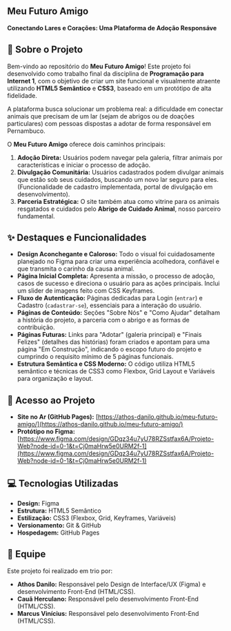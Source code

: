 ## Meu Futuro Amigo

**Conectando Lares e Corações: Uma Plataforma de Adoção Responsáve**

## 🌟 Sobre o Projeto

Bem-vindo ao repositório do **Meu Futuro Amigo**! Este projeto foi desenvolvido como trabalho final da disciplina de **Programação para Internet 1**, com o objetivo de criar um site funcional e visualmente atraente utilizando **HTML5 Semântico** e **CSS3**, baseado em um protótipo de alta fidelidade.

A plataforma busca solucionar um problema real: a dificuldade em conectar animais que precisam de um lar (sejam de abrigos ou de doações particulares) com pessoas dispostas a adotar de forma responsável em Pernambuco.

O **Meu Futuro Amigo** oferece dois caminhos principais:
1.  **Adoção Direta:** Usuários podem navegar pela galeria, filtrar animais por características e iniciar o processo de adoção.
2.  **Divulgação Comunitária:** Usuários cadastrados podem divulgar animais que estão sob seus cuidados, buscando um novo lar seguro para eles. (Funcionalidade de cadastro implementada, portal de divulgação em desenvolvimento).
3.  **Parceria Estratégica:** O site também atua como vitrine para os animais resgatados e cuidados pelo **Abrigo de Cuidado Animal**, nosso parceiro fundamental.

## ✨ Destaques e Funcionalidades

* **Design Aconchegante e Caloroso:** Todo o visual foi cuidadosamente planejado no Figma para criar uma experiência acolhedora, confiável e que transmita o carinho da causa animal.
* **Página Inicial Completa:** Apresenta a missão, o processo de adoção, casos de sucesso e direciona o usuário para as ações principais. Inclui um slider de imagens feito com CSS Keyframes.
* **Fluxo de Autenticação:** Páginas dedicadas para Login (`entrar`) e Cadastro (`cadastrar-se`), essenciais para a interação do usuário.
* **Páginas de Conteúdo:** Seções "Sobre Nós" e "Como Ajudar" detalham a história do projeto, a parceria com o abrigo e as formas de contribuição.
* **Páginas Futuras:** Links para "Adotar" (galeria principal) e "Finais Felizes" (detalhes das histórias) foram criados e apontam para uma página "Em Construção", indicando o escopo futuro do projeto e cumprindo o requisito mínimo de 5 páginas funcionais.
* **Estrutura Semântica e CSS Moderno:** O código utiliza HTML5 semântico e técnicas de CSS3 como Flexbox, Grid Layout e Variáveis para organização e layout.

## 🚀 Acesso ao Projeto

* **Site no Ar (GitHub Pages):** [https://athos-danilo.github.io/meu-futuro-amigo/](https://athos-danilo.github.io/meu-futuro-amigo/)
* **Protótipo no Figma:** [https://www.figma.com/design/GDqz34u7yU78RZSstfax6A/Projeto-Web?node-id=0-1&t=Cj0maHrw5e0URM2f-1](https://www.figma.com/design/GDqz34u7yU78RZSstfax6A/Projeto-Web?node-id=0-1&t=Cj0maHrw5e0URM2f-1)

## 💻 Tecnologias Utilizadas

* **Design:** Figma
* **Estrutura:** HTML5 Semântico
* **Estilização:** CSS3 (Flexbox, Grid, Keyframes, Variáveis)
* **Versionamento:** Git & GitHub
* **Hospedagem:** GitHub Pages

## 👥 Equipe

Este projeto foi realizado em trio por:

* **Athos Danilo:** Responsável pelo Design de Interface/UX (Figma) e desenvolvimento Front-End (HTML/CSS).
* **Cauã Herculano:** Responsável pelo desenvolvimento Front-End (HTML/CSS).
* **Marcus Vinícius:** Responsável pelo desenvolvimento Front-End (HTML/CSS).



